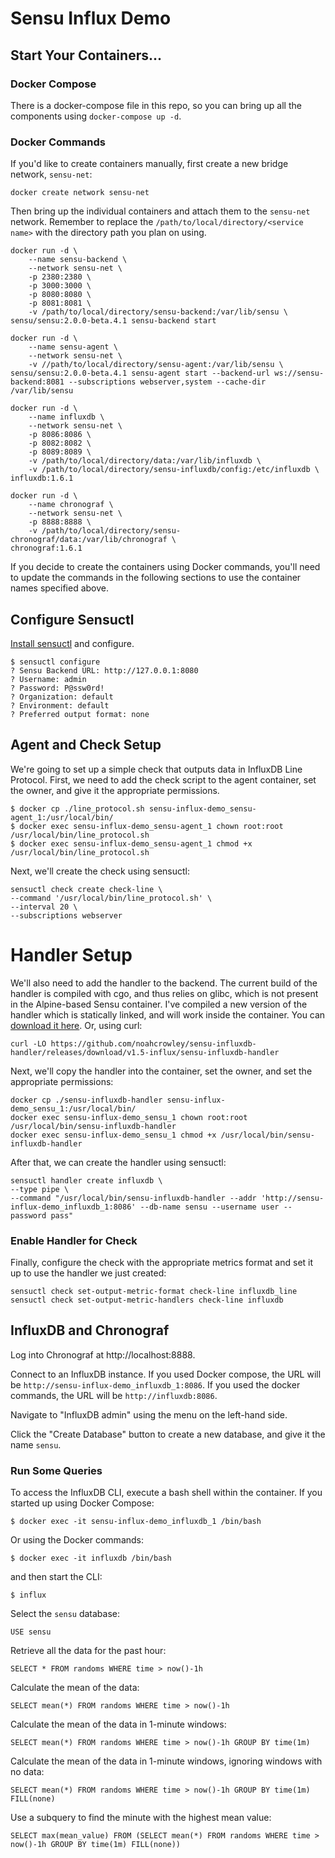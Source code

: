 # Sensu Influx Demo

## Start Your Containers...

### Docker Compose

There is a docker-compose file in this repo, so you can bring up all the components using `docker-compose up -d`.

### Docker Commands

If you'd like to create containers manually, first create a new bridge network, `sensu-net`:

```
docker create network sensu-net
```

Then bring up the individual containers and attach them to the `sensu-net` network. Remember to replace the `/path/to/local/directory/<service name>` with the directory path you plan on using.

```
docker run -d \
    --name sensu-backend \
    --network sensu-net \
    -p 2380:2380 \
    -p 3000:3000 \
    -p 8080:8080 \
    -p 8081:8081 \
    -v /path/to/local/directory/sensu-backend:/var/lib/sensu \
sensu/sensu:2.0.0-beta.4.1 sensu-backend start
```

```
docker run -d \
    --name sensu-agent \
    --network sensu-net \
    -v //path/to/local/directory/sensu-agent:/var/lib/sensu \
sensu/sensu:2.0.0-beta.4.1 sensu-agent start --backend-url ws://sensu-backend:8081 --subscriptions webserver,system --cache-dir /var/lib/sensu
```

```
docker run -d \
    --name influxdb \
    --network sensu-net \
    -p 8086:8086 \
    -p 8082:8082 \
    -p 8089:8089 \
    -v /path/to/local/directory/data:/var/lib/influxdb \
    -v /path/to/local/directory/sensu-influxdb/config:/etc/influxdb \
influxdb:1.6.1
```

```
docker run -d \
    --name chronograf \
    --network sensu-net \
    -p 8888:8888 \
    -v /path/to/local/directory/sensu-chronograf/data:/var/lib/chronograf \
chronograf:1.6.1
```
If you decide to create the containers using Docker commands, you'll need to update the commands in the following sections to use the container names specified above.

## Configure Sensuctl

[Install sensuctl](https://docs.sensu.io/sensu-core/2.0/getting-started/configuring-sensuctl/) and configure.

```
$ sensuctl configure
? Sensu Backend URL: http://127.0.0.1:8080
? Username: admin
? Password: P@ssw0rd!
? Organization: default
? Environment: default
? Preferred output format: none
```

## Agent and Check Setup

We're going to set up a simple check that outputs data in InfluxDB Line Protocol. First, we need to add the check script to the agent container, set the owner, and give it the appropriate permissions.

```
$ docker cp ./line_protocol.sh sensu-influx-demo_sensu-agent_1:/usr/local/bin/
$ docker exec sensu-influx-demo_sensu-agent_1 chown root:root /usr/local/bin/line_protocol.sh
$ docker exec sensu-influx-demo_sensu-agent_1 chmod +x /usr/local/bin/line_protocol.sh
```

Next, we'll create the check using sensuctl:

```
sensuctl check create check-line \
--command '/usr/local/bin/line_protocol.sh' \
--interval 20 \
--subscriptions webserver
```

# Handler Setup

We'll also need to add the handler to the backend. The current build of the handler is compiled with cgo, and thus relies on glibc, which is not present in the Alpine-based Sensu container. I've compiled a new version of the handler which is statically linked, and will work inside the container. You can [download it here](https://github.com/noahcrowley/sensu-influxdb-handler/releases/download/v1.5-influx/sensu-influxdb-handler). Or, using curl:

```
curl -LO https://github.com/noahcrowley/sensu-influxdb-handler/releases/download/v1.5-influx/sensu-influxdb-handler
```

Next, we'll copy the handler into the container, set the owner, and set the appropriate permissions:

```
docker cp ./sensu-influxdb-handler sensu-influx-demo_sensu_1:/usr/local/bin/
docker exec sensu-influx-demo_sensu_1 chown root:root /usr/local/bin/sensu-influxdb-handler
docker exec sensu-influx-demo_sensu_1 chmod +x /usr/local/bin/sensu-influxdb-handler
```

After that, we can create the handler using sensuctl:

```
sensuctl handler create influxdb \
--type pipe \
--command "/usr/local/bin/sensu-influxdb-handler --addr 'http://sensu-influx-demo_influxdb_1:8086' --db-name sensu --username user --password pass"
```

### Enable Handler for Check

Finally, configure the check with the appropriate metrics format and set it up to use the handler we just created:

```
sensuctl check set-output-metric-format check-line influxdb_line
sensuctl check set-output-metric-handlers check-line influxdb
```

## InfluxDB and Chronograf

Log into Chronograf at http://localhost:8888.

Connect to an InfluxDB instance. If you used Docker compose, the URL will be `http://sensu-influx-demo_influxdb_1:8086`. If you used the docker commands, the URL will be `http://influxdb:8086`.

Navigate to "InfluxDB admin" using the menu on the left-hand side.

Click the "Create Database" button to create a new database, and give it the name `sensu`.

### Run Some Queries

To access the InfluxDB CLI, execute a bash shell within the container. If you started up using Docker Compose:

```
$ docker exec -it sensu-influx-demo_influxdb_1 /bin/bash
```

Or using the Docker commands:

```
$ docker exec -it influxdb /bin/bash
```

and then start the CLI:

```
$ influx
```

Select the `sensu` database:

```
USE sensu
```

Retrieve all the data for the past hour:

```
SELECT * FROM randoms WHERE time > now()-1h
```

Calculate the mean of the data:

```
SELECT mean(*) FROM randoms WHERE time > now()-1h
```

Calculate the mean of the data in 1-minute windows:

```
SELECT mean(*) FROM randoms WHERE time > now()-1h GROUP BY time(1m)
```

Calculate the mean of the data in 1-minute windows, ignoring windows with no data:

```
SELECT mean(*) FROM randoms WHERE time > now()-1h GROUP BY time(1m) FILL(none)
```

Use a subquery to find the minute with the highest mean value:

```
SELECT max(mean_value) FROM (SELECT mean(*) FROM randoms WHERE time > now()-1h GROUP BY time(1m) FILL(none))
```